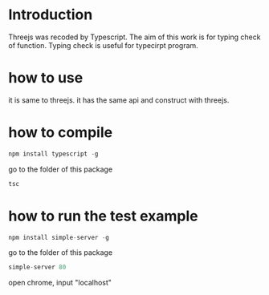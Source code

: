 # Introduction
Threejs was recoded by Typescript. The aim of this work is for typing check of function.
Typing check is useful for typecirpt program.

# how to use
it is same to threejs. it has the same api and construct with threejs.

# how to compile
```js
npm install typescript -g
```
go to the folder of this package
```js
tsc
```
# how to run the test example
```js
npm install simple-server -g
```
go to the folder of this package

```js
simple-server 80
```
open chrome, input "localhost"


